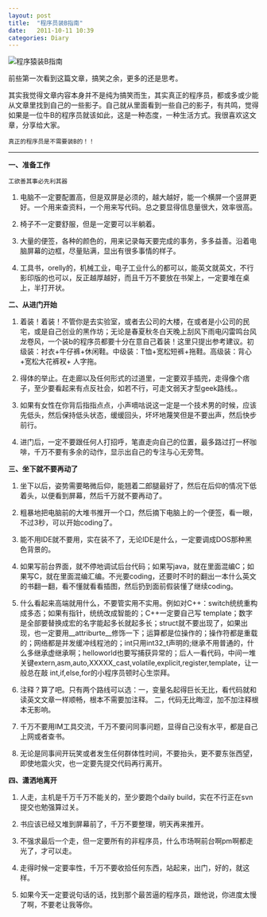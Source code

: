 ```yaml
---
layout: post
title:  "程序员装B指南"
date:   2011-10-11 10:39
categories: Diary
---
```


![程序猿装B指南](http://pic.yupoo.com/mygoare_v/BqWyzMNP/medium.jpg)

前些第一次看到这篇文章，搞笑之余，更多的还是思考。

其实我觉得文章内容本身并不是纯为搞笑而生，其实真正的程序员，都或多或少能从文章里找到自己的一些影子。自己就从里面看到一些自己的影子，有共鸣，觉得如果是一位牛B的程序员就该如此，这是一种态度，一种生活方式。我很喜欢这文章，分享给大家。


    真正的程序员是不需要装B的！！

---


**一、准备工作**

    工欲善其事必先利其器

1. 电脑不一定要配置高，但是双屏是必须的，越大越好，能一个横屏一个竖屏更好。一个用来查资料，一个用来写代码。总之要显得信息量很大，效率很高。

2. 椅子不一定要舒服，但是一定要可以半躺着。

3. 大量的便签，各种的颜色的，用来记录每天要完成的事务，多多益善。沿着电脑屏幕的边框，尽量贴满，显出有很多事情的样子。

4. 工具书，orelly的，机械工业，电子工业什么的都可以，能英文就英文，不行影印版的也可以，反正越厚越好，而且千万不要放在书架上，一定要堆在桌上，半打开状。

**二、从进门开始**

1.  着装！着装！不管你是去实验室，或者去公司的大楼，在或者是小公司的民宅，或是自己创业的黑作坊；无论是春夏秋冬白天晚上刮风下雨电闪雷鸣台风龙卷风，一个装b的程序员都要十分在意自己着装！这里只提出参考建议。初级装：衬衣+牛仔裤+休闲鞋。中级装：T恤+宽松短裤+拖鞋。高级装：背心+宽松大花裤衩+ 人字拖。

2.  得体的举止。在走廊以及任何形式的过道里，一定要双手插兜，走得像个痞子，至少要看起来有点反社会，如若不行，可走文弱天才型geek路线。。

3.  如果有女性在你背后指指点点，小声嘀咕说这一定是一个技术男的时候，应该先低头，然后保持低头状态，缓缓回头，坏坏地蔑笑但是不要出声，然后快步前行。

4.  进门后，一定不要跟任何人打招呼，笔直走向自己的位置，最多路过打一杯咖啡，千万不要有多余的动作，显示出自己的专注与心无旁骛。

**三、坐下就不要再动了**

1.  坐下以后，姿势需要略微后仰，能翘着二郎腿最好了，然后在后仰的情况下低着头，以便看到屏幕，然后千万就不要再动了。

2.  粗暴地把电脑前的大堆书推开一个口，然后摘下电脑上的一个便签，看一眼，不过3秒，可以开始coding了。

3.  能不用IDE就不要用，实在装不了，无论IDE是什么，一定要调成DOS那种黑色背景的。

4.  如果写前台界面，就不停地调试后台代码；如果写java，就在里面混编C；如果写C，就在里面混编汇编。不光要coding，还要时不时的翻出一本什么英文的书翻一翻，看不懂就看看插图，然后扔到面前假装懂了继续coding。

5.  什么看起来高端就用什么，不要管实用不实用。例如对C++：switch统统重构成多态；如果有指针，统统改成智能的；C++一定要自己写 template；数字是全部要替换成宏的名字能起多长就起多长；struct就不要出现了，如果出现，也一定要用__attriburte__修饰一下；运算都是位操作的；操作符都是重载的；网络都是并发缓冲线程池的；int只用int32_t声明的;继承不用普通的，什么多继承虚继承啊；helloworld也要写捕获异常的；后人一看代码，中间一堆关键extern,asm,auto,XXXXX_cast,volatile,explicit,register,template，让一般总在敲 int,if,else,for的小程序员顿时心生崇拜。

6.  注释？算了吧。只有两个路线可以选：一，变量名起得巨长无比，看代码就和读英文文章一样顺畅，根本不需要加注释。 二，代码无比晦涩，加不加注释根本无影响。

7.  千万不要用IM工具交流，千万不要问同事问题，显得自己没有水平，都是自己上网或者查书。

8.  无论是同事间开玩笑或者发生任何群体性时间，不要抬头，更不要东张西望，即使地震火灾，也一定要先提交代码再行离开。

**四、潇洒地离开**

1.  人走，主机是千万千万不能关的，至少要跑个daily build，实在不行正在svn提交也勉强算过关。

2.  书应该已经又堆到屏幕前了，千万不要整理，明天再来推开。

3.  不强求最后一个走，但一定要所有的非程序员，什么市场啊前台啊pm啊都走光了，才可以走。

4.  走得时候一定要率性，千万不要收拾任何东西，站起来，出门，好的，就这样。

5.  如果今天一定要说句话的话，找到那个最苦逼的程序员，跟他说，你进度太慢了啊，不要老让我等你。
